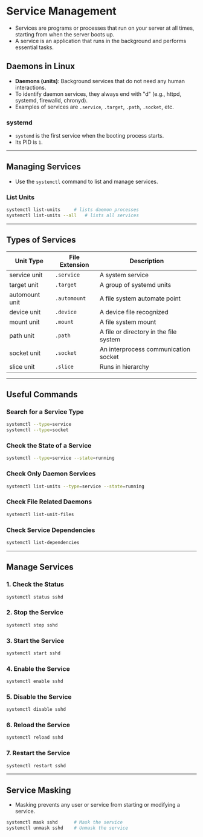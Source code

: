 # Service Management

- Services are programs or processes that run on your server at all times, starting from when the server boots up.
- A service is an application that runs in the background and performs essential tasks.

## Daemons in Linux

- **Daemons (units)**: Background services that do not need any human interactions.
- To identify daemon services, they always end with "d" (e.g., httpd, systemd, firewalld, chronyd).
- Examples of services are `.service`, `.target`, `.path`, `.socket`, etc.

### systemd
- `systemd` is the first service when the booting process starts.
- Its PID is `1`.

---

## Managing Services

- Use the `systemctl` command to list and manage services.

### List Units
```bash
systemctl list-units     # lists daemon processes
systemctl list-units --all   # lists all services
```

---

## Types of Services

| Unit Type      | File Extension | Description                              |
|----------------|----------------|------------------------------------------|
| service unit   | `.service`     | A system service                         |
| target unit    | `.target`      | A group of systemd units                 |
| automount unit | `.automount`   | A file system automate point             |
| device unit    | `.device`      | A device file recognized                 |
| mount unit     | `.mount`       | A file system mount                      |
| path unit      | `.path`        | A file or directory in the file system   |
| socket unit    | `.socket`      | An interprocess communication socket     |
| slice unit     | `.slice`       | Runs in hierarchy                        |

---

## Useful Commands

### Search for a Service Type
```bash
systemctl --type=service
systemctl --type=socket
```

### Check the State of a Service
```bash
systemctl --type=service --state=running
```

### Check Only Daemon Services
```bash
systemctl list-units --type=service --state=running
```

### Check File Related Daemons
```bash
systemctl list-unit-files
```

### Check Service Dependencies
```bash
systemctl list-dependencies
```

---

## Manage Services

### 1. Check the Status
```bash
systemctl status sshd
```

### 2. Stop the Service
```bash
systemctl stop sshd
```

### 3. Start the Service
```bash
systemctl start sshd
```

### 4. Enable the Service
```bash
systemctl enable sshd
```

### 5. Disable the Service
```bash
systemctl disable sshd
```

### 6. Reload the Service
```bash
systemctl reload sshd
```

### 7. Restart the Service
```bash
systemctl restart sshd
```

---

## Service Masking

- Masking prevents any user or service from starting or modifying a service.

```bash
systemctl mask sshd      # Mask the service
systemctl unmask sshd    # Unmask the service
```
